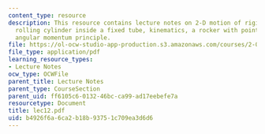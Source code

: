 ```yaml
---
content_type: resource
description: This resource contains lecture notes on 2-D motion of rigid bodies, a
  rolling cylinder inside a fixed tube, kinematics, a rocker with point mass, and
  angular momentum principle.
file: https://ol-ocw-studio-app-production.s3.amazonaws.com/courses/2-003j-dynamics-and-control-i-spring-2007/b4926f6a6ca2b18b93751c709ea3d6d6_lec12.pdf
file_type: application/pdf
learning_resource_types:
- Lecture Notes
ocw_type: OCWFile
parent_title: Lecture Notes
parent_type: CourseSection
parent_uid: ff6105c6-0132-46bc-ca99-ad17eebefe7a
resourcetype: Document
title: lec12.pdf
uid: b4926f6a-6ca2-b18b-9375-1c709ea3d6d6
---
```

